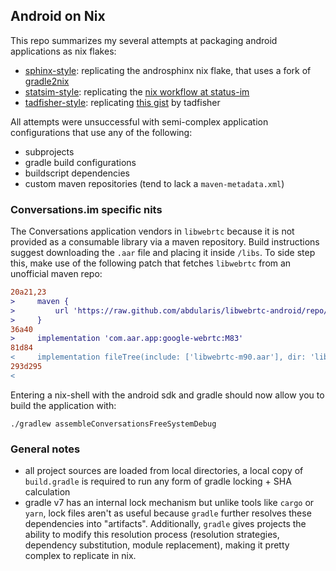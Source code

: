 ## Android on Nix

This repo summarizes my several attempts at packaging
android applications as nix flakes:

- [sphinx-style](./sphinx-style): replicating the
  androsphinx nix flake, that uses a fork of
  [gradle2nix](https://github.com/tadfisher/gradle2nix)
- [statsim-style](./statusim-style): replicating the [nix workflow at status-im](https://github.com/status-im/status-react/tree/develop/nix#readme)
- [tadfisher-style](./tadfisher-style): replicating [this gist](https://gist.github.com/tadfisher/17000caf8653019a9a98fd9b9b921d93) by tadfisher

All attempts were unsuccessful with semi-complex
application configurations that use any of the following:

 - subprojects
 - gradle build configurations
 - buildscript dependencies
 - custom maven repositories (tend to lack a
   `maven-metadata.xml`)

### Conversations.im specific nits

The Conversations application vendors in `libwebrtc` because
it is not provided as a consumable library via a maven
repository. Build instructions suggest downloading the
`.aar` file and placing it inside `/libs`. To side step
this, make use of the following patch that fetches
`libwebrtc` from an unofficial maven repo:

```diff
20a21,23
>     maven {
>         url 'https://raw.github.com/abdularis/libwebrtc-android/repo/'
>     }
36a40
>     implementation 'com.aar.app:google-webrtc:M83'
81d84
<     implementation fileTree(include: ['libwebrtc-m90.aar'], dir: 'libs')
293d295
< 
```

Entering a nix-shell with the android sdk and gradle should
now allow you to build the application with:

```
./gradlew assembleConversationsFreeSystemDebug
```

### General notes

- all project sources are loaded from local directories, a
  local copy of `build.gradle` is required to run any form
  of gradle locking + SHA calculation
- gradle v7 has an internal lock mechanism but unlike
  tools like `cargo` or `yarn`, lock files aren't as useful
  because `gradle` further resolves these dependencies into
  "artifacts". Additionally, `gradle` gives projects the
  ability to modify this resolution process (resolution
  strategies, dependency substitution, module replacement),
  making it pretty complex to replicate in nix.
